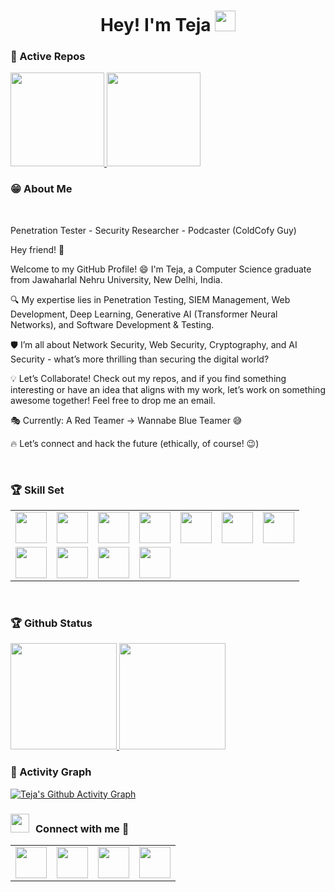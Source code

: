 <!--
- 🔭 I’m currently working on ... 

- 👯 I’m looking to collaborate on ...
- 🤔 I’m looking for help with ...
- 💬 Ask me about ...
- 📫 How to reach me: ...
- 😄 Pronouns: ...
- ⚡ Fun fact: ...
-->

<h1 align="center"> Hey! I'm Teja <img src="https://media.giphy.com/media/hvRJCLFzcasrR4ia7z/giphy.gif" width="33"></h1>

### 👀 Active Repos
<p align="left">
    <a href="https://github.com/imsatyasaiteja/DVWA_Exploitation">
        <img height="150em" src="https://github-readme-stats.vercel.app/api/pin/?username=imsatyasaiteja&repo=DVWA_Exploitation&theme=prussian" />
    </a>
    <a href="https://github.com/imsatyasaiteja/Network_Science">
        <img height="150em" src="https://github-readme-stats.vercel.app/api/pin/?username=imsatyasaiteja&repo=Network_Science&theme=prussian" />
    </a>
</p>

### 😁 About Me
<br>
<p>Penetration Tester - Security Researcher - Podcaster (ColdCofy Guy)

Hey friend! 🤝

Welcome to my GitHub Profile! 😄 I'm Teja, a Computer Science graduate from Jawaharlal Nehru University, New Delhi, India.

🔍 My expertise lies in Penetration Testing, SIEM Management, Web Development, Deep Learning, Generative AI (Transformer Neural Networks), and Software Development & Testing.

🛡️ I’m all about Network Security, Web Security, Cryptography, and AI Security - what’s more thrilling than securing the digital world?

💡 Let’s Collaborate! Check out my repos, and if you find something interesting or have an idea that aligns with my work, let’s work on something awesome together! Feel free to drop me an email.

🎭 Currently: A Red Teamer → Wannabe Blue Teamer 😅

🔥 Let’s connect and hack the future (ethically, of course! 😉)
</p>
<br>

### 🏆 Skill Set
<table>
  <tr>
      <td><img src="https://img.icons8.com/color/480/null/tensorflow.png" width="50"></td>
      <td><img src="https://img.icons8.com/color/240/null/python--v1.png" width="50"></td>
      <td><img src="https://cdn.iconscout.com/icon/free/png-256/javascript-1-225993.png?raw=true" width="50"></td>
      <td><img src="https://img.icons8.com/color/240/null/numpy.png" width="50"></td>
      <td><img src="https://cdn.iconscout.com/icon/free/png-256/mysql-3521596-2945040.png?raw=true" width="50"></td>
      <td><img src="https://img.icons8.com/color/480/null/pandas.png" width="50"></td>
      <td><img src="https://img.icons8.com/color/480/null/opencv.png" width="50"></td>
  </tr>

  <tr>
    <td><img src="https://huggingface.co/front/assets/huggingface_logo-noborder.svg" width="50"></td>
    <td><img src="https://pytorch.org/tutorials/_static/img/thumbnails/cropped/profiler.png" width="50"></td>
    <td><img src="https://cdn.iconscout.com/icon/free/png-256/visual-studio-code-3251603-2724650.png?raw=true" width="50"></td>
    <td><img src="https://img.icons8.com/color/480/null/pycharm.png" width="50"></td>
  </tr>

</table>
<br/>

### 🏆 Github Status
<p align="left">
    <a href="https://github.com/imsatyasaiteja">
        <img height="170em" src="https://github-readme-stats.zohan.tech/api?username=imsatyasaiteja&show_icons=true&theme=prussian&include_all_commits=true" />
        <img height="170em" src="https://github-readme-stats.zohan.tech/api/top-langs/?username=imsatyasaiteja&theme=prussian&layout=compact" />
    </a>
</p>

### 👀 Activity Graph
[![Teja's Github Activity Graph](https://github-readme-activity-graph.vercel.app/graph?username=imsatyasaiteja&theme=react-dark)](https://github-readme-activity-graph.vercel.app)

### <h3 align="left"> <img src="https://media.giphy.com/media/iY8CRBdQXODJSCERIr/giphy.gif" width="30" height="30" style="margin-right: 10px;">Connect with me 🤝 </h3>

<p align="left">
<table>
  <tr>
    <a style="margin-left: 10px;"  target="_blank" href="https://www.linkedin.com/in/imsatyasaiteja">
        <td><img src="https://encrypted-tbn0.gstatic.com/images?q=tbn:ANd9GcRokEYt0yyh6uNDKL8uksVLlhZ35laKNQgZ9g&s" width="50"></td>
    </a>
    <a style="margin-left: 10px;" target="_blank" href="https://imsatyasaiteja.github.io/portfolio">
        <td><img src="https://cdn.iconscout.com/icon/free/png-256/web-earth-online-market-planet-search-secure-1-9563.png" width="50"></td>
    </a>
    <a style="margin-left: 10px;" target="_blank" href="https://instagram.com/imsatyasaiteja"">
        <td><img src="https://github.com/user-attachments/assets/fdd0bd13-116a-4a6e-90d9-5a7c6bc298ff" width="50"></td>
    </a>
    <a style="margin-left: 10px;" target="_blank" href="https://twitter.com/imsatyasaiteja">
        <td><img src="https://github.com/user-attachments/assets/dfcef2d8-bcd8-4fa6-a70b-f50d91025fc7" width="50"></td>
    </a>
  </tr>
</table>
 
</p>
<!-- - [Linked In]() -->
